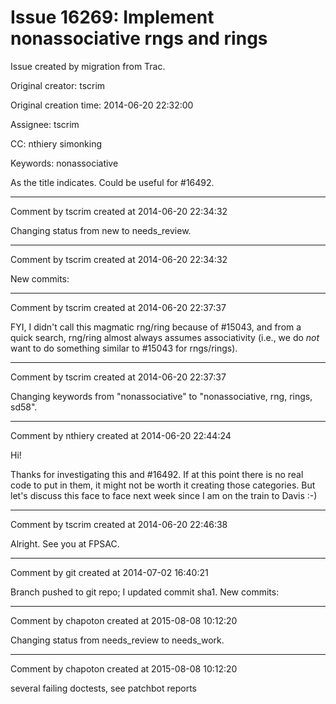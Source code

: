 # Issue 16269: Implement nonassociative rngs and rings

Issue created by migration from Trac.

Original creator: tscrim

Original creation time: 2014-06-20 22:32:00

Assignee: tscrim

CC:  nthiery simonking

Keywords: nonassociative

As the title indicates. Could be useful for #16492.


---

Comment by tscrim created at 2014-06-20 22:34:32

Changing status from new to needs_review.


---

Comment by tscrim created at 2014-06-20 22:34:32

New commits:


---

Comment by tscrim created at 2014-06-20 22:37:37

FYI, I didn't call this magmatic rng/ring because of #15043, and from a quick search, rng/ring almost always assumes associativity (i.e., we do _not_ want to do something similar to #15043 for rngs/rings).


---

Comment by tscrim created at 2014-06-20 22:37:37

Changing keywords from "nonassociative" to "nonassociative, rng, rings, sd58".


---

Comment by nthiery created at 2014-06-20 22:44:24

Hi!

Thanks for investigating this and #16492. If at this point there is no real code to put in them, it might not be worth it creating those categories. But let's discuss this face to face next week since I am on the train to Davis :-)


---

Comment by tscrim created at 2014-06-20 22:46:38

Alright. See you at FPSAC.


---

Comment by git created at 2014-07-02 16:40:21

Branch pushed to git repo; I updated commit sha1. New commits:


---

Comment by chapoton created at 2015-08-08 10:12:20

Changing status from needs_review to needs_work.


---

Comment by chapoton created at 2015-08-08 10:12:20

several failing doctests, see patchbot reports

